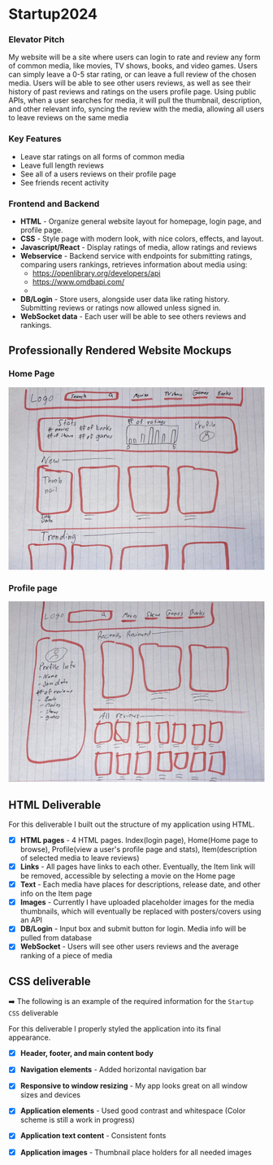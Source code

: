 # Startup2024


### Elevator Pitch
My website will be a site where users can login to rate and review any form of common media, like movies, TV shows, books, and video games. Users can simply leave a 0-5 star rating, or can leave a full review of the chosen media. Users will be able to see other users reviews, as well as see their history of past reviews and ratings on the users profile page. Using public APIs, when a user searches for media, it will pull the thumbnail, description, and other relevant info, syncing the review with the media, allowing all users to leave reviews on the same media


### Key Features
- Leave star ratings on all forms of common media
- Leave full length reviews
- See all of a users reviews on their profile page
- See friends recent activity


### Frontend and Backend
- **HTML** - Organize general website layout for homepage, login page, and profile page.
- **CSS** - Style page with modern look, with nice colors, effects, and layout.
- **Javascript/React** - Display ratings of media, allow ratings and reviews
- **Webservice** - Backend service with endpoints for submitting ratings, comparing users rankings, retrieves information about media using:
  - https://openlibrary.org/developers/api
  - https://www.omdbapi.com/
  - 
- **DB/Login** - Store users, alongside user data like rating history. Submitting reviews or ratings now allowed unless signed in.
- **WebSocket data** - Each user will be able to see others reviews and rankings.

## Professionally Rendered Website Mockups

### Home Page
![Home Page](https://github.com/ridapr/Startup2024/blob/main/Images/Home_Page.jpg)

### Profile page
![Profile Page](https://github.com/ridapr/Startup2024/blob/main/Images/Profile_Page.jpg)

## HTML Deliverable

For this deliverable I built out the structure of my application using HTML.

- [x] **HTML pages** - 4 HTML pages. Index(login page), Home(Home page to browse), Profile(view a user's profile page and stats), Item(description of selected media to leave reviews)
- [x] **Links** - All pages have links to each other. Eventually, the Item link will be removed, accessible by selecting a movie on the Home page
- [x] **Text** - Each media have places for descriptions, release date, and other info on the Item page
- [x] **Images** - Currently I have uploaded placeholder images for the media thumbnails, which will eventually be replaced with posters/covers using an API
- [x] **DB/Login** - Input box and submit button for login. Media info will be pulled from database
- [x] **WebSocket** - Users will see other users reviews and the average ranking of a piece of media

## CSS deliverable

➡️ The following is an example of the required information for the `Startup CSS` deliverable

For this deliverable I properly styled the application into its final appearance.

- [x] **Header, footer, and main content body**
- [x] **Navigation elements** - Added horizontal navigation bar
- [x] **Responsive to window resizing** - My app looks great on all window sizes and devices
- [x] **Application elements** - Used good contrast and whitespace (Color scheme is still a work in progress)
- [x] **Application text content** - Consistent fonts
- [x] **Application images** - Thumbnail place holders for all needed images


